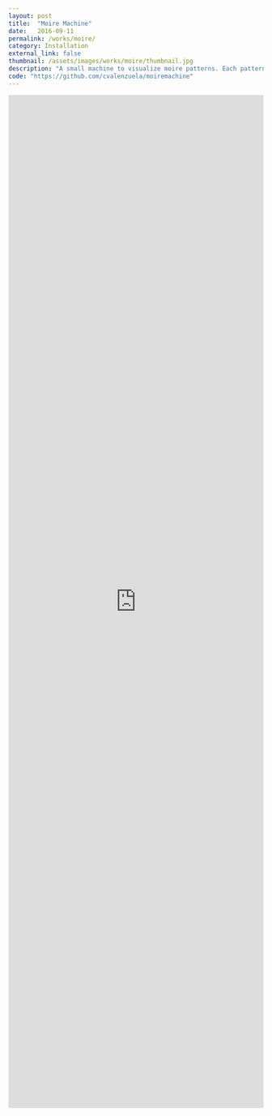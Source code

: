 ```yaml
---
layout: post
title:  "Moire Machine"
date:   2016-09-11
permalink: /works/moire/
category: Installation
external_link: false
thumbnail: /assets/images/works/moire/thumbnail.jpg
description: "A small machine to visualize moire patterns. Each pattern is first generated in a Processing app and then added to the analog canvas, no screen used. Speed, position and direction can be controlled with the interface."
code: "https://github.com/cvalenzuela/moiremachine"
---
```



<div style="height: 50vh; margin-bottom:20px;">
<iframe src="https://player.vimeo.com/video/200213160" frameborder="0" webkitallowfullscreen mozallowfullscreen allowfullscreen style="position: relative; height: 100%; width: 100%;"></iframe>
</div>

